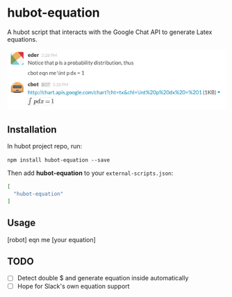 # hubot-equation

A hubot script that interacts with the Google Chat API to generate Latex
equations.

![](./images/example.png)

## Installation

In hubot project repo, run:

`npm install hubot-equation --save`

Then add **hubot-equation** to your `external-scripts.json`:

```json
[
  "hubot-equation"
]
```

## Usage
[robot] eqn me [your equation]

## TODO
- [ ] Detect double $ and generate equation inside automatically
- [ ] Hope for Slack's own equation support
